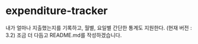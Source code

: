 # expenditure-tracker

내가 얼마나 지출했는지를 기록하고, 월별, 요일별 간단한 통계도 지원한다. (현재 버전 : 3.2)
조금 더 다듬고 README.md를 작성하겠습니다.
